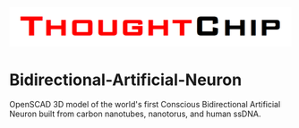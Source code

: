![](https://github.com/jerry-D/Bidirectional-Artificial-Neuron/blob/main/ThoughtChip_logo.png)

# Bidirectional-Artificial-Neuron
OpenSCAD 3D model of the world's first Conscious Bidirectional Artificial Neuron built from carbon nanotubes, nanotorus, and human ssDNA.


